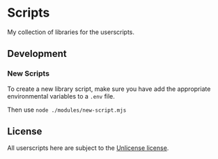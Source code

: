 # Scripts

My collection of libraries for the userscripts.

## Development

### New Scripts

To create a new library script, make sure you have add the appropriate environmental variables to a `.env` file.

Then use `node ./modules/new-script.mjs`

## License

All userscripts here are subject to the [Unlicense license](./LICENSE).